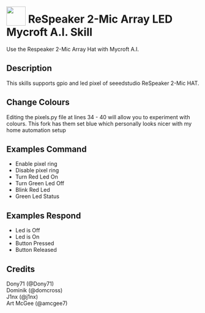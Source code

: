# <img src='https://camo.githubusercontent.com/16b0193e895780987f64fdbef7551c4adbd4033f/68747470733a2f2f7261772e6769746861636b2e636f6d2f466f7274417765736f6d652f466f6e742d417765736f6d652f6d61737465722f737667732f736f6c69642f636f672e737667' card_color='#22a7f0' width='50' height='50' style='vertical-align:bottom'/> ReSpeaker 2-Mic Array LED Mycroft A.I. Skill
Use the Respeaker 2-Mic Array Hat with Mycroft A.I.

## Description
This skills supports gpio and led pixel of seeedstudio ReSpeaker 2-Mic HAT.

## Change Colours
Editing the pixels.py file at lines 34 - 40 will allow you to experiment with colours. This fork has them set blue which personally looks nicer with my home automation setup

## Examples Command
 - Enable pixel ring
 - Disable pixel ring 
 - Turn Red Led On
 - Turn Green Led Off
 - Blink Red Led
 - Green Led Status

## Examples Respond
 - Led is Off
 - Led is On
 - Button Pressed
 - Button Released

## Credits
Dony71 (@Dony71)<br>
Dominik (@domcross)<br>
J1nx (@j1nx)<br>
Art McGee (@amcgee7)


